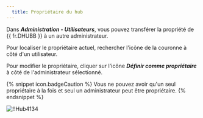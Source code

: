 ```yaml
---
  title: Propriétaire du hub
---
```

Dans ***Administration - Utilisateurs***, vous pouvez transférer la propriété de {{ fr.DHUBB }} à un autre administrateur.  

Pour localiser le propriétaire actuel, rechercher l'icône de la couronne à côté d'un utilisateur.  

Pour modifier le propriétaire, cliquer sur l'icône ***Définir comme propriétaire*** à côté de l'administrateur sélectionné.  

{% snippet icon.badgeCaution %} 
Vous ne pouvez avoir qu'un seul propriétaire à la fois et seul un administrateur peut être propriétaire. 
{% endsnippet %}
 
![!!Hub4134](https://webdevolutions.azureedge.net/docs/fr/hub/Hub4134.png) 
